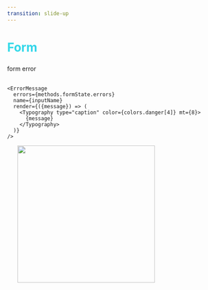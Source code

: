 ```yaml
---
transition: slide-up
---
```

# Form

<div style='margin-top:24px'>form error</div>
<br/>
<div grid="~ cols-2 gap-2" m="-t-2">

```tsx {all|1,9|4-8|6|all} {height:'400px'}
<ErrorMessage
  errors={methods.formState.errors}
  name={inputName}
  render={({message}) => (
    <Typography type="caption" color={colors.danger[4]} mt={8}>
      {message}
    </Typography>
  )}
/>
```
  <div>
    <img border="rounded" src="/errorMessage.png" style='height:320px; margin-left:24px;'/>
    <arrow v-click="4" x1="440" y1="460" x2="630" y2="388" color="#564" width="3" arrowSize="1" />
  </div>
</div>

<style>
h1 {
  background-color: #2B90B6;
  background-image: linear-gradient(52deg, #34dae7 3%, #0daeff 97%);
  background-size: 100%;
  -webkit-background-clip: text;
  -moz-background-clip: text;
  -webkit-text-fill-color: transparent;
  -moz-text-fill-color: transparent;
}
#dkcbmlkdmfg {
  display: none;
}
</style>

<!-- renderReactElement 함수는 Nextjs 내부 소스코드 중에서 최종적으로 요소 랜더링을 담당하는 함수입니다. 
보시는 것처럼 shouldHydrate 값을 통해 요소를 hydrate할지, render할지 결정합니다. 

  -->